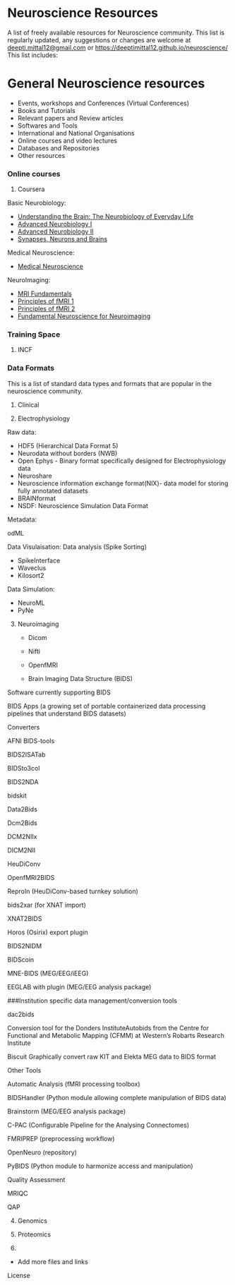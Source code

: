 # Neuroscience Resources

A list of freely available resources for Neuroscience community. This list is regularly updated, any suggestions or changes are welcome at deepti.mittal12@gmail.com or https://deeptimittal12.github.io/neuroscience/ This list includes:

# General Neuroscience resources


 - Events, workshops and Conferences (Virtual Conferences)
 - Books and Tutorials
 - Relevant papers and Review articles
 - Softwares and Tools
 - International and National Organisations
 - Online courses and video lectures
 - Databases and Repositories
 - Other resources


### Online courses 

1. Coursera   

Basic Neurobiology:
   - [Understanding the Brain: The Neurobiology of Everyday Life][oc_1.1]   
   - [Advanced Neurobiology I][oc_1.2]   
   - [Advanced Neurobiology II][oc_1.3]
   - [Synapses, Neurons and Brains][oc_1.4]  
   

Medical Neuroscience:
   - [Medical Neuroscience][oc_1.5] 

NeuroImaging:
   - [MRI Fundamentals][oc_1.6] 
   - [Principles of fMRI 1][oc_1.7] 
   - [Principles of fMRI 2][oc_1.8] 
   - [Fundamental Neuroscience for Neuroimaging][oc_1.9] 


[oc_1.1]: https://www.coursera.org/course/neurobiology
[oc_1.2]: https://www.coursera.org/learn/advanced-neurobiology1
[oc_1.3]: https://www.coursera.org/learn/advancedneurobiologyii
[oc_1.4]: https://www.coursera.org/learn/synapses
[oc_1.5]: https://www.coursera.org/learn/medical-neuroscience

[oc_1.6]: https://www.coursera.org/learn/mri-fundamentals
[oc_1.7]: https://www.coursera.org/learn/functional-mri
[oc_1.8]: https://www.coursera.org/learn/functional-mri-2
[oc_1.9]: https://www.coursera.org/learn/neuroscience-neuroimaging

### Training Space

1. INCF


### Data Formats

This is a list of standard data types and formats that are popular in the neuroscience community. 

1. Clinical

2. Electrophysiology

Raw data:
 - HDF5 (Hierarchical Data Format 5)
 - Neurodata without borders (NWB)
 - Open Ephys - Binary format specifically designed for Electrophysiology data
 - Neuroshare
 - Neuroscience information exchange format(NIX)- data model for storing fully annotated      datasets
 - BRAINformat
 - NSDF: Neuroscience Simulation Data Format

 
 Metadata:

 odML

Data Visulaisation:
Data analysis (Spike Sorting)
 - SpikeInterface
 - Waveclus
 - Kilosort2

 Data Simulation:
 - NeuroML
 - PyNe


3. Neuroimaging
   - Dicom
   - Nifti
   - OpenfMRI

   - Brain Imaging Data Structure (BIDS)
      
Software currently supporting BIDS

BIDS Apps (a growing set of portable containerized data processing pipelines that understand BIDS datasets)

Converters

AFNI BIDS-tools

BIDS2ISATab

BIDSto3col

BIDS2NDA

bidskit

Data2Bids

Dcm2Bids

DCM2NIIx

DICM2NII

HeuDiConv

OpenfMRI2BIDS

ReproIn (HeuDiConv-based turnkey solution)

bids2xar (for XNAT import)

XNAT2BIDS

Horos (Osirix) export plugin

BIDS2NIDM

BIDScoin

MNE-BIDS (MEG/EEG/iEEG)

EEGLAB with plugin (MEG/EEG analysis package)

 

###Institution specific data management/conversion tools

dac2bids

Conversion tool for the Donders InstituteAutobids from the Centre for Functional and Metabolic Mapping (CFMM) at Western’s Robarts Research Institute

Biscuit
Graphically convert raw KIT and Elekta MEG data to BIDS format

Other Tools

Automatic Analysis (fMRI processing toolbox)

BIDSHandler (Python module allowing complete manipulation of BIDS data)

Brainstorm (MEG/EEG analysis package)

C-PAC (Configurable Pipeline for the Analysing Connectomes)

FMRIPREP (preprocessing workflow)

OpenNeuro (repository)

PyBIDS (Python module to harmonize access and manipulation)

Quality Assessment

MRIQC

QAP



4. Genomics


5. Proteomics
6. 



* Add more files and links

License
